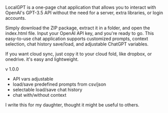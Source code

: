 LocalGPT is a one-page chat application that allows you to interact with OpenAI's GPT-3.5 API without the need for a server, extra libraries, or login accounts.

Simply download the ZIP package, extract it in a folder, and open the index.html file. Input your OpenAI API key, and you're ready to go. This easy-to-use chat application supports customized prompts, context selection, chat history save/load, and adjustable ChatGPT variables.
 
If you want cloud sync, just copy it to your cloud fold, like dropbox, or onedrive. it's easy and lightweight.

v 1.0.0
- API vars adjustable
- load/save predefined prompts from csv/json 
- selectable load/save chat history  
- chat with/without context

I write this for my daughter, thought it might be useful to others.
